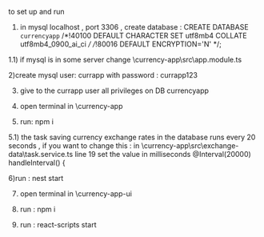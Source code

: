 to set up and run

1) in mysql localhost , port 3306 ,  create database : 
CREATE DATABASE `currencyapp` /*!40100 DEFAULT CHARACTER SET utf8mb4 COLLATE utf8mb4_0900_ai_ci */ /*!80016 DEFAULT ENCRYPTION='N' */;

1.1) if mysql is in some server change \currency-app\src\app.module.ts

2)create mysql user: currapp with password : currapp123

3) give to the currapp user all privileges on DB currencyapp

4) open terminal in \currency-app

5) run: npm i

5.1) the task saving currency exchange rates in the database runs every 20 seconds , if you want to change this :
in \currency-app\src\exchange-data\task.service.ts line 19 set the value in milliseconds
   @Interval(20000)
    handleInterval() {

6)run : nest start

7) open terminal in \currency-app-ui

8) run : npm i

9) run : react-scripts start
